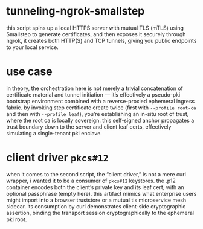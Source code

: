 # tunneling-ngrok-smallstep

this script spins up a local HTTPS server with mutual TLS (mTLS) using Smallstep to generate certificates, and then exposes it securely through ngrok, it creates both HTTP(S) and TCP tunnels, giving you public endpoints to your local service.

# use case 

in theory, the orchestration here is not merely a trivial concatenation of certificate material and tunnel initiation — it’s effectively a pseudo-pki bootstrap environment combined with a reverse-proxied ephemeral ingress fabric. by invoking step certificate create twice (first with `--profile root-ca` and then with `--profile leaf`), you’re establishing an in-situ root of trust, where the root ca is locally sovereign. this self-signed anchor propagates a trust boundary down to the server and client leaf certs, effectively simulating a single-tenant pki enclave.

# client driver `pkcs#12`

when it comes to the second script, the “client driver,” is not a mere curl wrapper, i wanted it to be a consumer of `pkcs#12` keystores. the .p12 container encodes both the client’s private key and its leaf cert, with an optional passphrase (empty here). this artifact mimics what enterprise users might import into a browser truststore or a mutual tls microservice mesh sidecar. its consumption by curl demonstrates client-side cryptographic assertion, binding the transport session cryptographically to the ephemeral pki root.  

